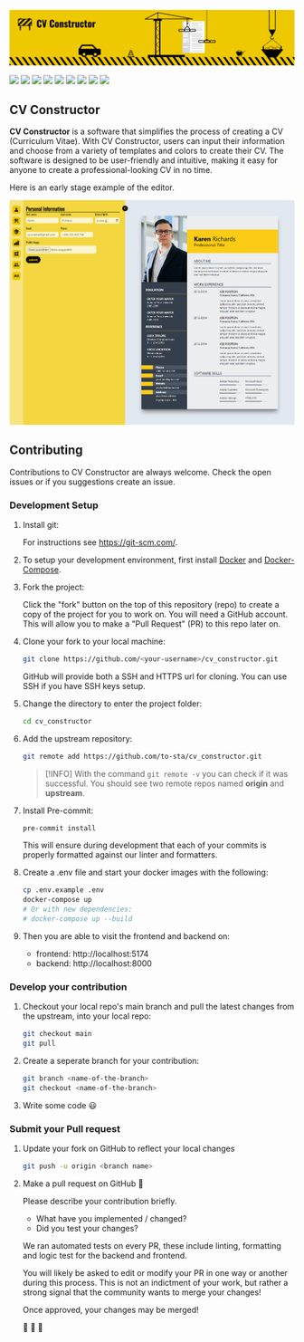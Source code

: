 ![Alt text](docs/readme/Banner.png)

![](https://img.shields.io/badge/Python-informational?style=for-the-badge&logo=python&logoColor=white&color=black&labelColor=EEC800)
![](https://img.shields.io/badge/Django-informational?style=for-the-badge&logo=django&logoColor=white&color=black&labelColor=EEC800)
![](https://img.shields.io/badge/Svelte-informational?style=for-the-badge&logo=svelte&logoColor=white&color=black&labelColor=EEC800)
![](https://img.shields.io/badge/Tailwind_CSS-informational?style=for-the-badge&logo=tailwindcss&logoColor=white&color=black&labelColor=EEC800)
![](https://img.shields.io/badge/pre_commit-informational?style=for-the-badge&logo=pre-commit&logoColor=white&color=black&labelColor=EEC800)
![](https://img.shields.io/badge/prettier-informational?style=for-the-badge&logo=prettier&logoColor=white&color=black&labelColor=EEC800)
![](https://img.shields.io/badge/Figma-informational?style=for-the-badge&logo=figma&logoColor=white&color=black&labelColor=EEC800)
![](https://img.shields.io/badge/Docker-informational?style=for-the-badge&logo=docker&logoColor=white&color=black&labelColor=EEC800)
![](https://img.shields.io/badge/Ruff-informational?style=for-the-badge&logo=ruff&logoColor=white&color=black&labelColor=EEC800)

## CV Constructor

**CV Constructor** is a software that simplifies the process of creating a CV (Curriculum Vitae). With CV Constructor, users can input their information and choose from a variety of templates and colors to create their CV. The software is designed to be user-friendly and intuitive, making it easy for anyone to create a professional-looking CV in no time.


Here is an early stage example of the editor.

![Alt text](docs/readme/example_use_case.png)
## Contributing

Contributions to CV Constructor are always welcome. Check the open issues or if you suggestions create an issue.

### Development Setup

1. Install git:

    For instructions see https://git-scm.com/.

2. To setup your development environment, first install [Docker](https://docs.docker.com/get-docker/) and [Docker-Compose](https://docs.docker.com/compose/).


2. Fork the project:

    Click the "fork" button on the top of this repository (repo) to create a copy of the project for you to work on. You will need a GitHub account. This will allow you to make a "Pull Request" (PR) to this repo later on.

3. Clone your fork to your local machine:

    ```bash
    git clone https://github.com/<your-username>/cv_constructor.git
    ```
    GitHub will provide both a SSH and HTTPS url for cloning.  You can use SSH if you have SSH keys setup.

4. Change the directory to enter the project folder:

    ```bash
    cd cv_constructor
    ```

5. Add the upstream repository:

    ```bash
    git remote add https://github.com/to-sta/cv_constructor.git
    ```

    >[!INFO]
    > With the command `git remote -v` you can check if it was successful. You should see two remote repos named **origin** and **upstream**.

6. Install Pre-commit:

    ```bash
    pre-commit install
    ```

    This will ensure during development that each of your commits is properly formatted against our linter and formatters.

7. Create a .env file and start your docker images with the following:

    ```bash
    cp .env.example .env
    docker-compose up
    # Or with new dependencies:
    # docker-compose up --build
    ```
8. Then you are able to visit the frontend and backend on:

    * frontend: http://localhost:5174
    * backend: http://localhost:8000

### Develop your contribution

1. Checkout your local repo's main branch and pull the latest changes from the upstream, into your local repo:

    ```bash
    git checkout main
    git pull
    ```

2. Create a seperate branch for your contribution:

    ```bash
    git branch <name-of-the-branch>
    git checkout <name-of-the-branch>
    ```

3. Write some code :smiley:


### Submit your Pull request

1. Update your fork on GitHub to reflect your local changes

    ```bash
    git push -u origin <branch name>
    ```

2. Make a pull request on GitHub :rocket:

    Please describe your contribution briefly.

    * What have you implemented / changed?
    * Did you test your changes?

    We ran automated tests on every PR, these include linting, formatting and logic test for the backend and frontend.

    You will likely be asked to edit or modify your PR in one way or another during this process. This is not an indictment of your work, but rather a strong signal that the community wants to merge your changes!

    Once approved, your changes may be merged!

    :tada: :tada: :tada:
